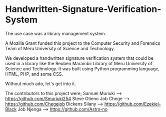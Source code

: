 # Handwritten-Signature-Verification-System
The use case was a library management system.

A Mozilla Grant funded this project to the Computer Security and Forensics Team of Meru University of Science and Technology.

We developed a handwritten signature verification system that could be used in a library like the Reuben Marambii Library of Meru University of Science and Technology.
It was built using Python programming language, HTML, PHP, and some CSS.

Without much ado, let's get into it.

The contributors to this project were;
Samuel Muriuki --> https://github.com/Smuriuki254
Steve Otieno 
Job Chege --> https://github.com/Chegejob
Dickens Silany --> https://github.com/Ezekiel-Black
Job Njenga --> https://github.com/Astro-no


